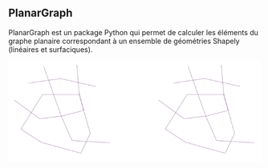 ## PlanarGraph

PlanarGraph est un package Python qui permet de calculer les éléments du graphe
planaire correspondant à un ensemble de géométries Shapely (linéaires et surfaciques).

![](anim.gif)

